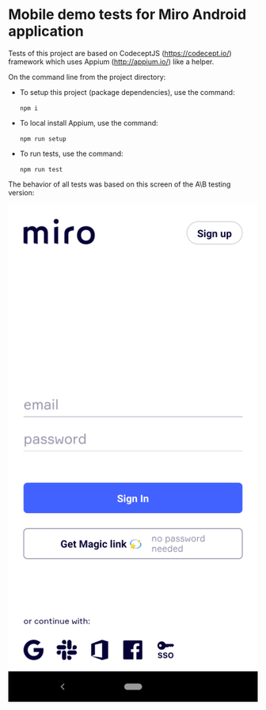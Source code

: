 # Mobile demo tests for Miro Android application

Tests of this project are based on CodeceptJS (https://codecept.io/) framework which uses Appium (http://appium.io/) like a helper.

On the command line from the project directory:

- To setup this project (package dependencies), use the command:

  `npm i`

- To local install Appium, use the command:

  `npm run setup`

- To run tests, use the command:

  `npm run test`

The behavior of all tests was based on this screen of the A\B testing version:

![auth screen](/screens/A-B-screen_1.png)
